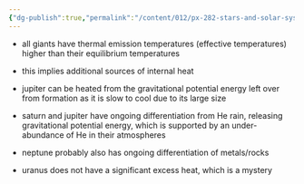 ```yaml
---
{"dg-publish":true,"permalink":"/content/012/px-282-stars-and-solar-system/term-2-solar-system/k-giant-planets/px-282-k3-internal-heat/","noteIcon":"1","created":"2025-02-21T16:49:00.621+00:00","updated":"2025-02-21T16:58:16.750+00:00"}
---
```


- all giants have thermal emission temperatures (effective temperatures) higher than their equilibrium temperatures
- this implies additional sources of internal heat

- jupiter can be heated from the gravitational potential energy left over from formation as it is slow to cool due to its large size
- saturn and jupiter have ongoing differentiation from He rain, releasing gravitational potential energy, which is supported by an under-abundance of He in their atmospheres
- neptune probably also has ongoing differentiation of metals/rocks
- uranus does not have a significant excess heat, which is a mystery

